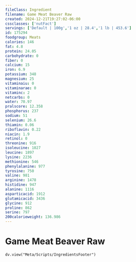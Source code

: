 ```yaml
---
fileClass: Ingredient
filename: Game Meat Beaver Raw
created: 2024-12-21T19:27:02-06:00
cssclasses: ['nutFact']
servings: ['Default | 100g','1 oz | 28.4','1 lb | 453.6']
id: 175294
foodgroup: Meats
calories: 146
fat: 4.8
protein: 24.05
carbohydrate: 0
fiber: 0
calcium: 15
iron: 6.9
potassium: 348
magnesium: 25
vitaminaiu: 0
vitaminarae: 0
vitaminc: 2
netcarbs: 0
water: 70.97
pralscore: 12.358
phosphorus: 237
sodium: 51
selenium: 26.6
thiamin: 0.06
riboflavin: 0.22
niacin: 1.9
retinol: 0
threonine: 916
isoleucine: 1027
leucine: 1897
lysine: 2236
methionine: 546
phenylalanine: 977
tyrosine: 750
valine: 981
arginine: 1478
histidine: 947
alanine: 1116
asparticacid: 1912
glutamicacid: 3436
glycine: 912
proline: 862
serine: 797
200calorieweight: 136.986
---
```


# Game Meat Beaver Raw

```dataviewjs
dv.view("Meta/Scripts/IngredientsFooter")
```